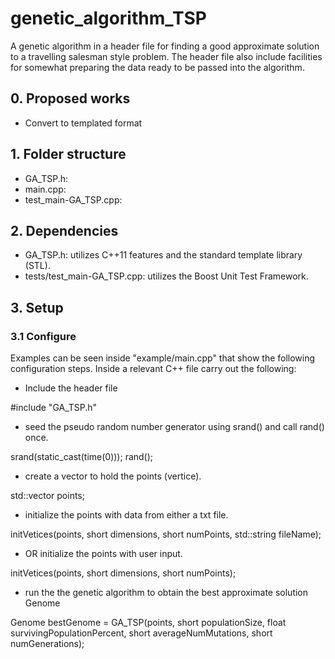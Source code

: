 # genetic_algorithm_TSP
A genetic algorithm in a header file for finding a good approximate solution to a travelling salesman style problem. The header file also include facilities for somewhat preparing the data ready to be passed into the algorithm.

## 0. Proposed works

- Convert to templated format

## 1. Folder structure

- GA_TSP.h:
- main.cpp:
- test_main-GA_TSP.cpp:

## 2. Dependencies

- GA_TSP.h: utilizes C++11 features and the standard template library (STL).
- tests/test_main-GA_TSP.cpp: utilizes the Boost Unit Test Framework.

## 3. Setup

### 3.1 Configure

Examples can be seen inside "example/main.cpp" that show the following configuration steps. Inside a relevant C++ file carry out the following:

- Include the header file

\#include "GA_TSP.h"

- seed the pseudo random number generator using srand() and call rand() once.

srand(static_cast<unsigned int>(time(0))); rand();

- create a vector to hold the points (vertice).

std::vector<Vertex> points;

- initialize the points with data from either a txt file.

initVetices(points, short dimensions, short numPoints, std::string fileName);

- OR initialize the points with user input.

initVetices(points, short dimensions, short numPoints);

- run the the genetic algorithm to obtain the best approximate solution Genome

Genome bestGenome = GA_TSP(points, short populationSize, float survivingPopulationPercent, short averageNumMutations, short numGenerations);
